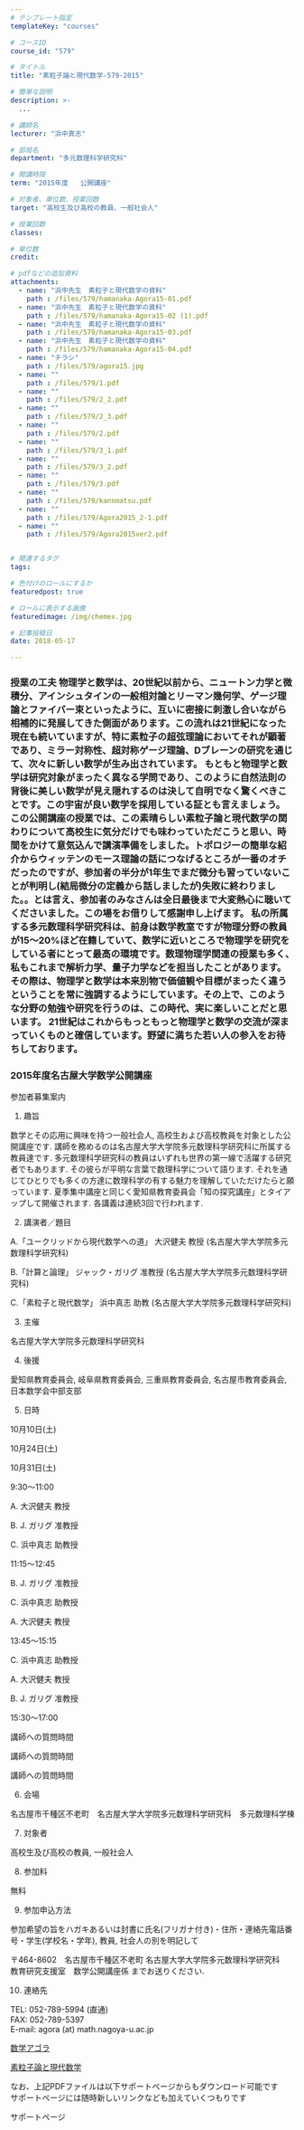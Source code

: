 ```yaml
---
# テンプレート指定
templateKey: "courses"

# コースID
course_id: "579"

# タイトル
title: "素粒子論と現代数学-579-2015"

# 簡単な説明
description: >-
  ...

# 講師名
lecturer: "浜中真志"

# 部局名
department: "多元数理科学研究科"

# 開講時限
term: "2015年度	公開講座"

# 対象者、単位数、授業回数
target: "高校生及び高校の教員、一般社会人"

# 授業回数
classes: 

# 単位数
credit: 

# pdfなどの追加資料
attachments: 
  - name: "浜中先生　素粒子と現代数学の資料" 
    path : /files/579/hamanaka-Agora15-01.pdf
  - name: "浜中先生　素粒子と現代数学の資料" 
    path : /files/579/hamanaka-Agora15-02 (1).pdf
  - name: "浜中先生　素粒子と現代数学の資料" 
    path : /files/579/hamanaka-Agora15-03.pdf
  - name: "浜中先生　素粒子と現代数学の資料" 
    path : /files/579/hamanaka-Agora15-04.pdf
  - name: "チラシ" 
    path : /files/579/agora15.jpg
  - name: "" 
    path : /files/579/1.pdf
  - name: "" 
    path : /files/579/2_2.pdf
  - name: "" 
    path : /files/579/2_3.pdf
  - name: "" 
    path : /files/579/2.pdf
  - name: "" 
    path : /files/579/3_1.pdf
  - name: "" 
    path : /files/579/3_2.pdf
  - name: "" 
    path : /files/579/3.pdf
  - name: "" 
    path : /files/579/kannmatsu.pdf
  - name: "" 
    path : /files/579/Agora2015_2-1.pdf
  - name: "" 
    path : /files/579/Agora2015ver2.pdf


# 関連するタグ
tags:

# 色付けのロールにするか
featuredpost: true

# ロールに表示する画像
featuredimage: /img/chemex.jpg

# 記事投稿日
date: 2018-05-17

---
```


 ### 授業の工夫 物理学と数学は、20世紀以前から、ニュートン力学と微積分、アインシュタインの一般相対論とリーマン幾何学、ゲージ理論とファイバー束といったように、互いに密接に刺激し合いながら相補的に発展してきた側面があります。この流れは21世紀になった現在も続いていますが、特に素粒子の超弦理論においてそれが顕著であり、ミラー対称性、超対称ゲージ理論、Dブレーンの研究を通じて、次々に新しい数学が生み出されています。 もともと物理学と数学は研究対象がまったく異なる学問であり、このように自然法則の背後に美しい数学が見え隠れするのは決して自明でなく驚くべきことです。この宇宙が良い数学を採用している証とも言えましょう。 この公開講座の授業では、この素晴らしい素粒子論と現代数学の関わりについて高校生に気分だけでも味わっていただこうと思い、時間をかけて意気込んで講演準備をしました。トポロジーの簡単な紹介からウィッテンのモース理論の話につなげるところが一番のオチだったのですが、参加者の半分が1年生でまだ微分も習っていないことが判明し(結局微分の定義から話しましたが)失敗に終わりました。。とは言え、参加者のみなさんは全日最後まで大変熱心に聴いてくださいました。この場をお借りして感謝申し上げます。 私の所属する多元数理科学研究科は、前身は数学教室ですが物理分野の教員が15～20%ほど在籍していて、数学に近いところで物理学を研究をしている者にとって最高の環境です。数理物理学関連の授業も多く、私もこれまで解析力学、量子力学などを担当したことがあります。その際は、物理学と数学は本来別物で価値観や目標がまったく違うということを常に強調するようにしています。その上で、このような分野の勉強や研究を行うのは、この時代、実に楽しいことだと思います。 21世紀はこれからもっともっと物理学と数学の交流が深まっていくものと確信しています。野望に満ちた若い人の参入をお待ちしております。

### 2015年度名古屋大学数学公開講座

参加者募集案内 

1. 趣旨

数学とその応用に興味を持つ一般社会人, 高校生および高校教員を対象とした公開講座です. 講師を務めるのは名古屋大学大学院多元数理科学研究科に所属する教員達です. 多元数理科学研究科の教員はいずれも世界の第一線で活躍する研究者でもあります. その彼らが平明な言葉で数理科学について語ります. それを通じてひとりでも多くの方達に数理科学の有する魅力を理解していただけたらと願っています. 夏季集中講座と同じく愛知県教育委員会「知の探究講座」とタイアップして開催されます. 各講義は連続3回で行われます.

2. 講演者／題目

A.「ユークリッドから現代数学への道」 大沢健夫 教授 (名古屋大学大学院多元数理科学研究科)

B.「計算と論理」 ジャック・ガリグ 准教授 (名古屋大学大学院多元数理科学研究科)

C.「素粒子と現代数学」 浜中真志 助教 (名古屋大学大学院多元数理科学研究科)

3. 主催

名古屋大学大学院多元数理科学研究科

4. 後援

愛知県教育委員会, 岐阜県教育委員会, 三重県教育委員会, 名古屋市教育委員会, 日本数学会中部支部

5. 日時



10月10日(土)

10月24日(土)

10月31日(土)

9:30～11:00

A. 大沢健夫 教授

B. J. ガリグ 准教授

C. 浜中真志 助教授

11:15～12:45

B. J. ガリグ 准教授

C. 浜中真志 助教授

A. 大沢健夫 教授

13:45～15:15

C. 浜中真志 助教授

A. 大沢健夫 教授

B. J. ガリグ 准教授

15:30～17:00

講師への質問時間

講師への質問時間

講師への質問時間

6. 会場

名古屋市千種区不老町　名古屋大学大学院多元数理科学研究科　多元数理科学棟

7. 対象者

高校生及び高校の教員, 一般社会人

8. 参加料

無料

9. 参加申込方法

参加希望の旨をハガキあるいは封書に氏名(フリガナ付き)・住所・連絡先電話番号・学生(学校名・学年), 教員, 社会人の別を明記して 

〒464-8602　名古屋市千種区不老町 名古屋大学大学院多元数理科学研究科　教育研究支援室　数学公開講座係 までお送りください. 

10. 連絡先

TEL: 052-789-5994 (直通)  
FAX: 052-789-5397  
E-mail: agora (at) math.nagoya-u.ac.jp  



[数学アゴラ](/files/579/agora15.jpg) 


[素粒子論と現代数学](/files/579/Agora2015ver2.pdf) 

なお、上記PDFファイルは以下サポートページからもダウンロード可能です  
サポートページには随時新しいリンクなども加えていくつもりです  
  
サポートページ


